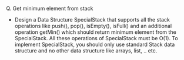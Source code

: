 Q. Get minimum element from stack 
* Design a Data Structure SpecialStack that supports all the stack operations like push(), pop(), isEmpty(), isFull() and an additional operation getMin() which should
  return minimum element from the SpecialStack. All these operations of SpecialStack must be O(1). 
  To implement SpecialStack, you should only use standard Stack data structure and no other data structure like arrays, list, .. etc.
